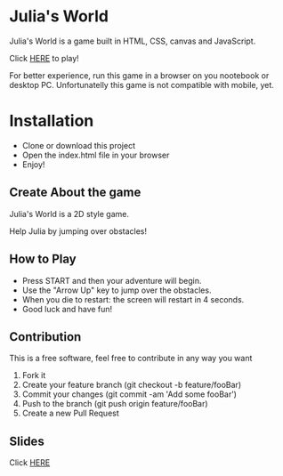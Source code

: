 # Julia's World

Julia's World is a game built in HTML, CSS, canvas and JavaScript.

Click [HERE](https://drielean.github.io/game-julia-s-world/.) to play!

For better experience, run this game in a browser on you nootebook or desktop PC. Unfortunatelly this game is not compatible with mobile, yet.

# Installation

- Clone or download this project
- Open the index.html file in your browser
- Enjoy!

## Create About the game

Julia's World is a 2D style game.

Help Julia by jumping over obstacles!

## How to Play

- Press START and then your adventure will begin.
- Use the "Arrow Up" key to jump over the obstacles.
- When you die to restart: the screen will restart in 4 seconds.
- Good luck and have fun!

## Contribution

This is a free software, feel free to contribute in any way you want

1.  Fork it
2.  Create your feature branch (git checkout -b feature/fooBar)
3.  Commit your changes (git commit -am 'Add some fooBar')
4.  Push to the branch (git push origin feature/fooBar)
5.  Create a new Pull Request

## Slides

Click [HERE](https://docs.google.com/presentation/d/16A3v_R0zOq4aSZw1CgI0HqedMMGthjl449uhCeGRyc0/edit?usp=sharing)
